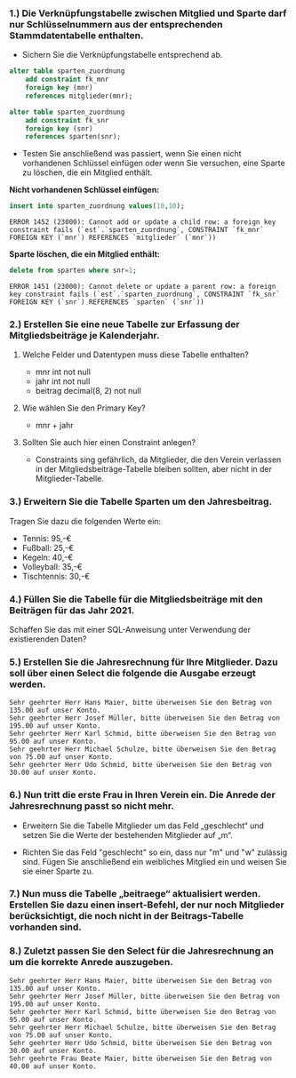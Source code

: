 ### 1.) Die Verknüpfungstabelle zwischen Mitglied und Sparte darf nur Schlüsselnummern aus der entsprechenden Stammdatentabelle enthalten.

+ Sichern Sie die Verknüpfungstabelle entsprechend ab.

```sql
alter table sparten_zuordnung 
    add constraint fk_mnr 
    foreign key (mnr) 
    references mitglieder(mnr);

alter table sparten_zuordnung 
    add constraint fk_snr 
    foreign key (snr) 
    references sparten(snr);
```

+ Testen Sie anschließend was passiert, wenn Sie einen nicht vorhandenen Schlüssel einfügen oder wenn Sie versuchen, eine Sparte zu löschen, die ein Mitglied enthält.

__Nicht vorhandenen Schlüssel einfügen:__

```sql
insert into sparten_zuordnung values(10,10);
```

```
ERROR 1452 (23000): Cannot add or update a child row: a foreign key constraint fails (`est`.`sparten_zuordnung`, CONSTRAINT `fk_mnr` FOREIGN KEY (`mnr`) REFERENCES `mitglieder` (`mnr`))
```

__Sparte löschen, die ein Mitglied enthält:__

```sql
delete from sparten where snr=1;
```

```
ERROR 1451 (23000): Cannot delete or update a parent row: a foreign key constraint fails (`est`.`sparten_zuordnung`, CONSTRAINT `fk_snr` FOREIGN KEY (`snr`) REFERENCES `sparten` (`snr`))
```

### 2.) Erstellen Sie eine neue Tabelle zur Erfassung der Mitgliedsbeiträge je Kalenderjahr.

1. Welche Felder und Datentypen muss diese Tabelle enthalten? 

   + mnr int not null
   + jahr int not null
   + beitrag decimal(8, 2) not null

1. Wie wählen Sie den Primary Key?

   + mnr + jahr

1. Sollten Sie auch hier einen Constraint anlegen?

   + Constraints sing gefährlich, da Mitglieder, die den Verein verlassen in der Mitgliedsbeiträge-Tabelle bleiben sollten, aber nicht in der Mitglieder-Tabelle.

### 3.) Erweitern Sie die Tabelle Sparten um den Jahresbeitrag.

Tragen Sie dazu die folgenden Werte ein:

+ Tennis: 95,-€
+ Fußball: 25,-€
+ Kegeln: 40,-€
+ Volleyball: 35,-€
+ Tischtennis: 30,-€

### 4.) Füllen Sie die Tabelle für die Mitgliedsbeiträge mit den Beiträgen für das Jahr 2021. 

Schaffen Sie das mit einer SQL-Anweisung unter Verwendung der existierenden Daten?

### 5.) Erstellen Sie die Jahresrechnung für Ihre Mitglieder. Dazu soll über einen Select die folgende die Ausgabe erzeugt werden.

```
Sehr geehrter Herr Hans Maier, bitte überweisen Sie den Betrag von 135.00 auf unser Konto.
Sehr geehrter Herr Josef Müller, bitte überweisen Sie den Betrag von 195.00 auf unser Konto.
Sehr geehrter Herr Karl Schmid, bitte überweisen Sie den Betrag von 95.00 auf unser Konto.
Sehr geehrter Herr Michael Schulze, bitte überweisen Sie den Betrag von 75.00 auf unser Konto.
Sehr geehrter Herr Udo Schmid, bitte überweisen Sie den Betrag von 30.00 auf unser Konto.
```


### 6.) Nun tritt die erste Frau in Ihren Verein ein. Die Anrede der Jahresrechnung passt so nicht mehr. 

+ Erweitern Sie die Tabelle Mitglieder um das Feld „geschlecht“ und setzen Sie die Werte der bestehenden Mitglieder auf „m“. 

+ Richten Sie das Feld "geschlecht" so ein, dass nur "m" und "w" zulässig sind. Fügen Sie anschließend ein weibliches Mitglied ein und weisen Sie sie einer Sparte zu.

### 7.) Nun muss die Tabelle „beitraege“ aktualisiert werden. Erstellen Sie dazu einen insert-Befehl, der nur noch Mitglieder berücksichtigt, die noch nicht in der Beitrags-Tabelle vorhanden sind.

### 8.) Zuletzt passen Sie den Select für die Jahresrechnung an um die korrekte Anrede auszugeben.

```
Sehr geehrter Herr Hans Maier, bitte überweisen Sie den Betrag von 135.00 auf unser Konto.
Sehr geehrter Herr Josef Müller, bitte überweisen Sie den Betrag von 195.00 auf unser Konto.
Sehr geehrter Herr Karl Schmid, bitte überweisen Sie den Betrag von 95.00 auf unser Konto.
Sehr geehrter Herr Michael Schulze, bitte überweisen Sie den Betrag von 75.00 auf unser Konto.
Sehr geehrter Herr Udo Schmid, bitte überweisen Sie den Betrag von 30.00 auf unser Konto.
Sehr geehrte Frau Beate Maier, bitte überweisen Sie den Betrag von 40.00 auf unser Konto.
```